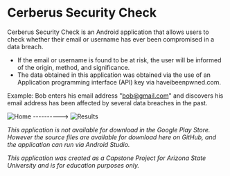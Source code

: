 # Cerberus Security Check

Cerberus Security Check is an Android application that allows users to check whether their email or username has ever been compromised in a data breach.
* If the email or username is found to be at risk, the user will be informed of the origin, method, and significance.
* The data obtained in this application was obtained via the use of an Application programming interface (API) key via haveibeenpwned.com.


Example: Bob enters his email address "bob@gmail.com" and discovers his email address has been affected by several data breaches in the past.

![Home](https://user-images.githubusercontent.com/45134362/153695286-ff004324-eaee-48eb-9f0a-6dc4e48fa22c.PNG) ---------->
![Results](https://user-images.githubusercontent.com/45134362/153695291-a63112c3-fed0-4d2d-bab5-56b4eb46f831.PNG)

*This application is not available for download in the Google Play Store. However the source files are available for download here on GitHub, and the application can run via Android Studio.*

*This application was created as a Capstone Project for Arizona State University and is for education purposes only.*

